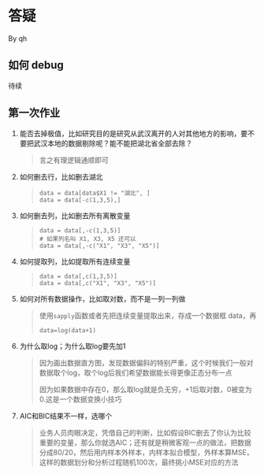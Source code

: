 # 答疑

By qh

## 如何 debug

待续

## 第一次作业

1. 能否去掉极值，比如研究目的是研究从武汉离开的人对其他地方的影响，要不要把武汉本地的数据剔除呢？能不能把湖北省全部去除？
   > 言之有理逻辑通顺即可
2. 如何删去行，比如删去湖北
   > ```{R}
   > data = data[data$X1 != "湖北", ]
   > data = data[-c(1,3,5),]
   > ```
3. 如何删去列，比如删去所有离散变量
   > ```
   > data = data[,-c(1,3,5)] 
   > # 如果列名叫 X1, X3, X5 还可以
   > data = data[,-c("X1", "X3", "X5")] 
   > ```
4. 如何提取列，比如提取所有连续变量
   > ```
   > data = data[,c(1,3,5)] 
   > data = data[,c("X1", "X3", "X5")] 
   > ```
5. 如何对所有数据操作，比如取对数，而不是一列一列做
   > 使用`sapply`函数或者先把连续变量提取出来，存成一个数据框 data，再
   > ```
   > data=log(data+1)
   > ```
6. 为什么取log；为什么取log要先加1
   > 因为画出数据直方图，发现数据偏斜的特别严重，这个时候我们一般对数据取个log，取个log后我们希望数据能长得更像正态分布一点
   >
   > 因为如果数据中存在0，那么取log就是负无穷，+1后取对数，0被变为0.这是一个数据变换小技巧
7. AIC和BIC结果不一样，选哪个
   > 业务人员肉眼决定，凭借自己的判断，比如假设BIC删去了你认为比较重要的变量，那么你就选AIC；还有就是稍微客观一点的做法，把数据分成80/20，然后用内样本外样本，内样本拟合模型，外样本算MSE，这样的数据划分和分析过程随机100次，最终挑小MSE对应的方法

